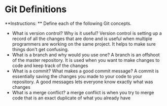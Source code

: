 # Git Definitions

**Instructions: ** Define each of the following Git concepts.

* What is version control?  Why is it useful?
Version control is setting up a record of all the changes that are done and is useful when multiple programmers are working on the same project. It helps to make sure things don't get confusing.
* What is a branch and why would you use one?
A branch is an offshoot of the master repository. It is used when you want to make changes to code and keep track of the changes
* What is a commit? What makes a good commit message?
A commit is essentially saving the changes you made to your code to your repository. A good messages lets everyone know exactly what was changes
* What is a merge conflict?
a merge conflict is when you try to merge code that is an exact duplicate of what you already have